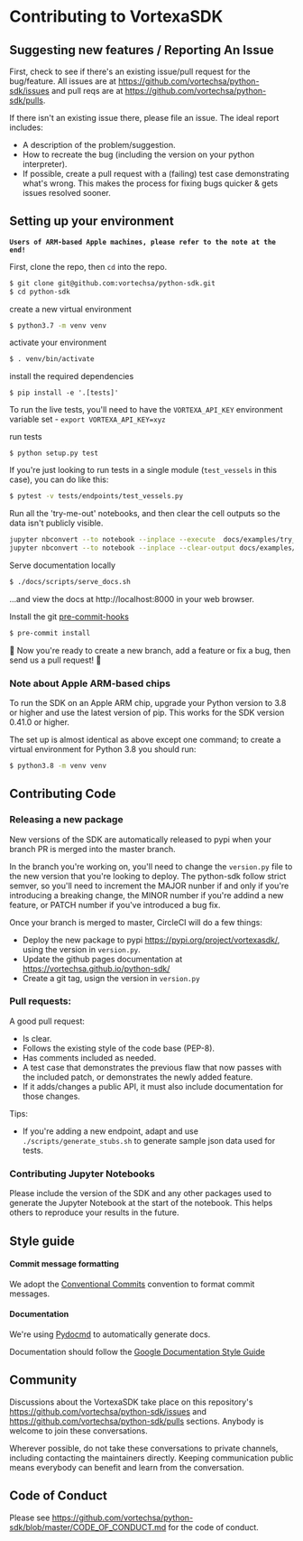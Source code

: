 # Contributing to VortexaSDK

## Suggesting new features / Reporting An Issue

First, check to see if there's an existing issue/pull request for the
bug/feature. All issues are at https://github.com/vortechsa/python-sdk/issues and pull reqs are at
https://github.com/vortechsa/python-sdk/pulls.

If there isn't an existing issue there, please file an issue. The
ideal report includes:

- A description of the problem/suggestion.
- How to recreate the bug (including the version on your python interpreter).
- If possible, create a pull request with a (failing) test case
  demonstrating what's wrong. This makes the process for fixing bugs
  quicker & gets issues resolved sooner.

## Setting up your environment

**`Users of ARM-based Apple machines, please refer to the note at the end!`**

First, clone the repo, then `cd` into the repo.

```bash
$ git clone git@github.com:vortechsa/python-sdk.git
$ cd python-sdk
```

create a new virtual environment

```bash
$ python3.7 -m venv venv
```

activate your environment

```bash
$ . venv/bin/activate
```

install the required dependencies

```
$ pip install -e '.[tests]'
```

To run the live tests, you'll need to have the `VORTEXA_API_KEY` environment variable set - `export VORTEXA_API_KEY=xyz`

run tests

```
$ python setup.py test
```

If you're just looking to run tests in a single module (`test_vessels` in this case), you can do like this:

```bash
$ pytest -v tests/endpoints/test_vessels.py
```

Run all the 'try-me-out' notebooks, and then clear the cell outputs so the data isn't publicly visible.

```bash
jupyter nbconvert --to notebook --inplace --execute  docs/examples/try_me_out/*.ipynb
jupyter nbconvert --to notebook --inplace --clear-output docs/examples/try_me_out/*.ipynb
```

Serve documentation locally

```bash
$ ./docs/scripts/serve_docs.sh
```

…and view the docs at http://localhost:8000 in your web browser.

Install the git [pre-commit-hooks](https://pre-commit.com/#3-install-the-git-hook-scripts)

```bash
$ pre-commit install
```

:tada: Now you're ready to create a new branch, add a feature or fix a bug, then send us a pull request! :tada:

### Note about Apple ARM-based chips

To run the SDK on an Apple ARM chip, upgrade your Python version to 3.8 or higher and use the latest version of pip. This works for the SDK version 0.41.0 or higher.

The set up is almost identical as above except one command; to create a virtual environment for Python 3.8 you should run:

```bash
$ python3.8 -m venv venv
```

## Contributing Code

### Releasing a new package

New versions of the SDK are automatically released to pypi when your branch PR is merged into the master branch.

In the branch you're working on, you'll need to change the `version.py` file to the new version that you're looking to deploy.
The python-sdk follow strict semver, so you'll need to increment the MAJOR nunber if and only if you're introducing
a breaking change, the MINOR number if you're addind a new feature, or PATCH number if you've introduced a bug fix.

Once your branch is merged to master, CircleCI will do a few things:

- Deploy the new package to pypi https://pypi.org/project/vortexasdk/, using the version in `version.py`.
- Update the github pages documentation at https://vortechsa.github.io/python-sdk/
- Create a git tag, usign the version in `version.py`

### Pull requests:

A good pull request:

- Is clear.
- Follows the existing style of the code base (PEP-8).
- Has comments included as needed.
- A test case that demonstrates the previous flaw that now passes with
  the included patch, or demonstrates the newly added feature.
- If it adds/changes a public API, it must also include documentation
  for those changes.

Tips:

- If you're adding a new endpoint, adapt and use `./scripts/generate_stubs.sh` to generate sample json data used for tests.

### Contributing Jupyter Notebooks

Please include the version of the SDK and any other packages used to generate the Jupyter Notebook at the start of the notebook. This helps others to reproduce your results in the future.

## Style guide

#### Commit message formatting

We adopt the [Conventional Commits](https://www.conventionalcommits.org) convention to format commit messages.

#### Documentation

We're using [Pydocmd](https://github.com/NiklasRosenstein/pydoc-markdown)
to automatically generate docs.

Documentation should follow the [Google Documentation Style Guide](https://developers.google.com/style/api-reference-comments)

## Community

Discussions about the VortexaSDK take place on this repository's https://github.com/vortechsa/python-sdk/issues and https://github.com/vortechsa/python-sdk/pulls sections. Anybody is welcome to join these conversations.

Wherever possible, do not take these conversations to private channels, including contacting the maintainers directly. Keeping communication public means everybody can benefit and learn from the conversation.

## Code of Conduct

Please see https://github.com/vortechsa/python-sdk/blob/master/CODE_OF_CONDUCT.md for the code of conduct.
